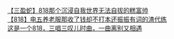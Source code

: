 [【三盈蛇】818那个沉浸自我世界无法自拔的糕富帅](http://tieba.baidu.com/p/2613230777?see_lz=1&pn=)   
[【818】电五养老服那收了钱却不打本还振振有词的渣代练](http://tieba.baidu.com/p/2613302889?see_lz=1&pn=)   
[这是一个818，三唱三叹儿时曲，一曲离别又相遇](http://tieba.baidu.com/p/2613673356?see_lz=1&pn=)   
